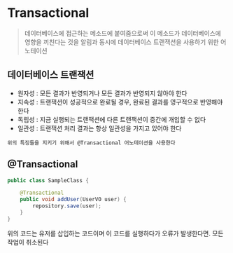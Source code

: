 # Transactional

> 데이터베이스에 접근하는 메소드에 붙여줌으로써 이 메소드가 데이터베이스에 영향을 끼친다는 것을 알림과 동시에 데이터베이스 트랜잭션을 사용하기 위한 어노테이션

## 데이터베이스 트랜잭션

* 원자성 : 모든 결과가 반영되거나 모든 결과가 반영되지 않아야 한다
* 지속성 : 트랜잭션이 성공적으로 완료될 경우, 완료된 결과를 영구적으로 반영해야 한다
* 독립성 : 지금 실행되는 트랜잭션에 다른 트랜잭션이 중간에 개입할 수 없다
* 일관성 : 트랜잭션 처리 결과는 항상 일관성을 가지고 있어야 한다

```
위의 특징들을 지키기 위해서 @Transactional 어노테이션을 사용한다
```

## @Transactional

```java
public class SampleClass {

    @Transactional
    public void addUser(UserVO user) {
        repository.save(user);
    }
}
```

위의 코드는 유저를 삽입하는 코드이며 이 코드를 실행하다가 오류가 발생한다면. 모든 작업이 취소된다
